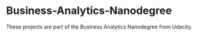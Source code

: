 # Business-Analytics-Nanodegree
These projects are part of the Business Analytics Nanodegree  from Udacity. 
